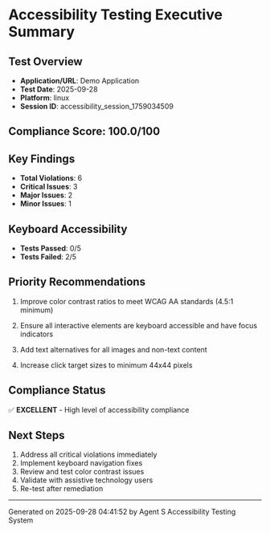 
# Accessibility Testing Executive Summary

## Test Overview
- **Application/URL**: Demo Application
- **Test Date**: 2025-09-28
- **Platform**: linux
- **Session ID**: accessibility_session_1759034509

## Compliance Score: 100.0/100

## Key Findings
- **Total Violations**: 6
- **Critical Issues**: 3
- **Major Issues**: 2
- **Minor Issues**: 1

## Keyboard Accessibility
- **Tests Passed**: 0/5
- **Tests Failed**: 2/5

## Priority Recommendations

1. Improve color contrast ratios to meet WCAG AA standards (4.5:1 minimum)

2. Ensure all interactive elements are keyboard accessible and have focus indicators

3. Add text alternatives for all images and non-text content

4. Increase click target sizes to minimum 44x44 pixels


## Compliance Status

✅ **EXCELLENT** - High level of accessibility compliance


## Next Steps
1. Address all critical violations immediately
2. Implement keyboard navigation fixes
3. Review and test color contrast issues
4. Validate with assistive technology users
5. Re-test after remediation

---
Generated on 2025-09-28 04:41:52 by Agent S Accessibility Testing System
            